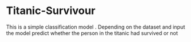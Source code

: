 # Titanic-Survivour 
 This is a simple classification model . Depending on the dataset and input the model predict whether the person in the titanic had survived or not 
